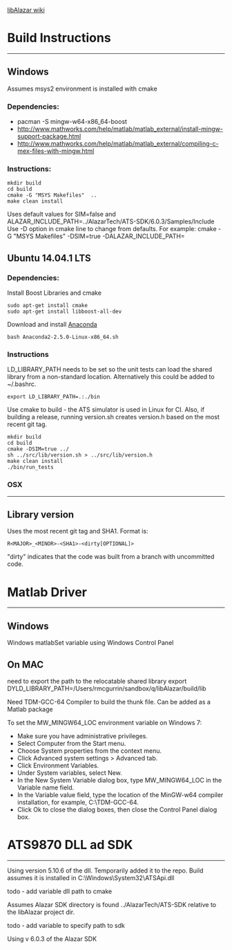[libAlazar wiki](https://qiplab.bbn.com/BUQ-Lab/libAlazar/wikis/home)


# Build Instructions
_____________


## Windows
Assumes msys2 environment is installed with cmake

### Dependencies:
* pacman -S mingw-w64-x86_64-boost
* http://www.mathworks.com/help/matlab/matlab_external/install-mingw-support-package.html
* http://www.mathworks.com/help/matlab/matlab_external/compiling-c-mex-files-with-mingw.html

### Instructions:
```
mkdir build
cd build
cmake -G "MSYS Makefiles"  ..
make clean install
```
Uses default values for SIM=false and ALAZAR_INCLUDE_PATH=../AlazarTech/ATS-SDK/6.0.3/Samples/Include
Use -D option in cmake line to change from defaults.
For example:
cmake -G "MSYS Makefiles" -DSIM=true -DALAZAR_INCLUDE_PATH=<path to SDK inlcude file>

## Ubuntu 14.04.1 LTS

### Dependencies:
Install Boost Libraries and cmake
```
sudo apt-get install cmake
sudo apt-get install libboost-all-dev 
```
Download and install [Anaconda](https://3230d63b5fc54e62148e-c95ac804525aac4b6dba79b00b39d1d3.ssl.cf1.rackcdn.com/Anaconda2-2.5.0-Linux-x86_64.sh)
```
bash Anaconda2-2.5.0-Linux-x86_64.sh
```

### Instructions
LD_LIBRARY_PATH needs to be set so the unit tests can load the shared library from a non-standard location.  Alternatively this could be added to ~/.bashrc.
```
export LD_LIBRARY_PATH=.:./bin
```

Use cmake to build - the ATS simulator is used in Linux for CI.  Also, if building a release,
running version.sh creates version.h based on the most recent git tag.
```
mkdir build
cd build
cmake -DSIM=true ../
sh ../src/lib/version.sh > ../src/lib/version.h
make clean install
./bin/run_tests
```

### OSX


____________

## Library version
Uses the most recent git tag and SHA1.  Format is:

```
R<MAJOR>_<MINOR>-<SHA1>-<dirty[OPTIONAL]>
```
"dirty" indicates that the code was built from a branch with uncommitted code.


# Matlab Driver
____________________

## Windows
Windows matlabSet variable using Windows Control Panel

##  On MAC 
need to export the path to the relocatable shared library
export DYLD_LIBRARY_PATH=/Users/rmcgurrin/sandbox/q/libAlazar/build/lib



Need TDM-GCC-64 Compiler to build the thunk file.  Can be added as a Matlab 
package


To set the MW_MINGW64_LOC environment variable on Windows 7:

* Make sure you have administrative privileges.
* Select Computer from the Start menu.
* Choose System properties from the context menu.
* Click Advanced system settings > Advanced tab.
* Click Environment Variables.
* Under System variables, select New.
* In the New System Variable dialog box, type MW_MINGW64_LOC in the Variable name field.
* In the Variable value field, type the location of the MinGW-w64 compiler installation, for example, C:\TDM-GCC-64.
* Click Ok to close the dialog boxes, then close the Control Panel dialog box.


# ATS9870 DLL ad SDK
______________________

Using version 5.10.6 of the dll.  Temporarily added it to the repo.  Build assumes
it is installed in C:\Windows\System32\ATSApi.dll

todo - add variable dll path to cmake

Assumes Alazar SDK directory is found ../AlazarTech/ATS-SDK relative to the libAlazar
project dir.

todo - add variable to specify path to sdk

Using v 6.0.3 of the Alazar SDK


